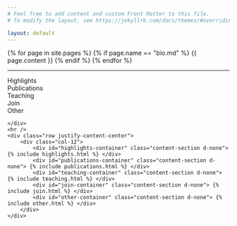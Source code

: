 ```yaml
---
# Feel free to add content and custom Front Matter to this file.
# To modify the layout, see https://jekyllrb.com/docs/themes/#overriding-theme-defaults

layout: default
---
```

<div class="col-10 col-lg-8">
    <div class="row justify-content-center my-2">
        <div class="col-12 bio">
            {% for page in site.pages %}
                {% if page.name == "bio.md" %}
                    {{ page.content }}
                {% endif %}
            {% endfor %}
        </div>
    </div>
    <hr />
    <div class="row justify-content-center links text-center my-2">
        <div class="col-auto mx-auto">
            <a data-target="highlights" class="content-button">Highlights</a>
        </div>
        <div class="col-auto mx-auto">
            <a data-target="publications" class="content-button">Publications</a>
        </div>
        <div class="col-auto mx-auto">
            <a data-target="teaching" class="content-button">Teaching</a>
        </div>
        <div class="col-auto mx-auto">
            <a data-target="join" class="content-button">Join</a>
        </div>
        <div class="col-auto mx-auto">
            <a data-target="other" class="content-button">Other</a>
        </div>
        
    </div>
    <hr />
    <div class="row justify-content-center">
        <div class="col-12">
            <div id="highlights-container" class="content-section d-none"> {% include highlights.html %} </div>
            <div id="publications-container" class="content-section d-none"> {% include publications.html %} </div>
            <div id="teaching-container" class="content-section d-none"> {% include teaching.html %} </div>
            <div id="join-container" class="content-section d-none"> {% include join.html %} </div>
            <div id="other-container" class="content-section d-none"> {% include other.html %} </div>
        </div>
    </div>
</div>
